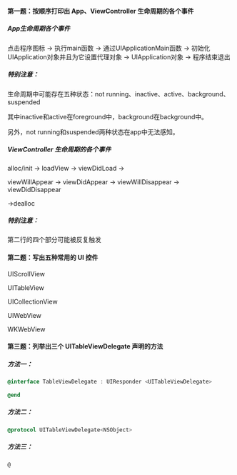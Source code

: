 #### 第一题：按顺序打印出 App、ViewController 生命周期的各个事件

##### App生命周期各个事件

点击程序图标	->	执行main函数	->	通过UIApplicationMain函数	->	初始化UIApplication对象并且为它设置代理对象	->	UIApplication对象	->	程序结束退出

##### 特别注意：

生命周期中可能存在五种状态：not running、inactive、active、background、suspended

其中inactive和active在foreground中，background在background中。

另外，not running和suspended两种状态在app中无法感知。

##### ViewController 生命周期的各个事件

alloc/init 	->	loadView	->	viewDidLoad	->

viewWillAppear	->	viewDidAppear	->	viewWillDisappear	->	viewDidDisappear

->dealloc

##### 特别注意：

第二行的四个部分可能被反复触发

#### 第二题：写出五种常用的 UI 控件

UIScrollView

UITableView

UICollectionView

UIWebView

WKWebView

#### 第三题：列举出三个 UITableViewDelegate 声明的方法

##### 方法一：

```objective-c
@interface TableViewDelegate : UIResponder <UITableViewDelegate>
  
@end
```

##### 方法二：

```objective-c
@protocol UITableViewDelegate<NSObject>
```

##### 方法三：

```
@
```


